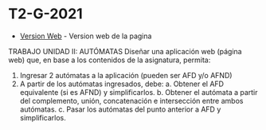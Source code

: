# T2-G-2021
* [Version Web](https://quirky-saha-bbadf5.netlify.app) - Version web de la pagina

TRABAJO UNIDAD II: AUTÓMATAS 
Diseñar una aplicación web (página web) que, en base a los contenidos de la asignatura, permita: 
1. Ingresar 2 autómatas a la aplicación (pueden ser AFD y/o AFND) 
2. A partir de los autómatas ingresados, debe: 
a. Obtener el AFD equivalente (si es AFND) y simplificarlos. 
b. Obtener el autómata a partir del complemento, unión, concatenación e intersección entre  ambos autómatas. 
c. Pasar los autómatas del punto anterior a AFD y simplificarlos. 
